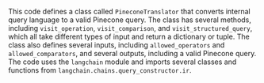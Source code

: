 This code defines a class called `PineconeTranslator` that converts internal query language to a valid Pinecone query. The class has several methods, including `visit_operation`, `visit_comparison`, and `visit_structured_query`, which all take different types of input and return a dictionary or tuple. The class also defines several inputs, including `allowed_operators` and `allowed_comparators`, and several outputs, including a valid Pinecone query. The code uses the `langchain` module and imports several classes and functions from `langchain.chains.query_constructor.ir`.

